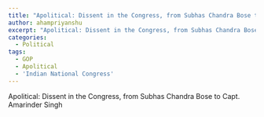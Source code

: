 ```yaml
---
title: "Apolitical: Dissent in the Congress, from Subhas Chandra Bose to Capt. Amarinder Singh"
author: ahampriyanshu
excerpt: "Apolitical: Dissent in the Congress, from Subhas Chandra Bose to Capt. Amarinder Singh"
categories:
  - Political
tags:
  - GOP
  - Apolitical
  - 'Indian National Congress'
---
```


Apolitical: Dissent in the Congress, from Subhas Chandra Bose to Capt. Amarinder Singh
